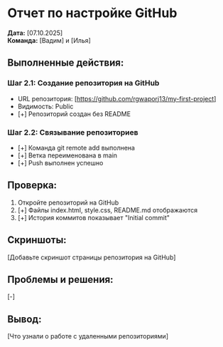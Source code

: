 # Отчет по настройке GitHub

**Дата:** [07.10.2025]  
**Команда:** [Вадим] и [Илья]

## Выполненные действия:

### Шаг 2.1: Создание репозитория на GitHub
- URL репозитория: [https://github.com/rgwaporj13/my-first-project]
- Видимость: Public
- [+] Репозиторий создан без README

### Шаг 2.2: Связывание репозиториев
- [+] Команда git remote add выполнена
- [+] Ветка переименована в main
- [+] Push выполнен успешно

## Проверка:
1. Откройте репозиторий на GitHub
2. [+] Файлы index.html, style.css, README.md отображаются
3. [+] История коммитов показывает "Initial commit"

## Скриншоты:
[Добавьте скриншот страницы репозитория на GitHub]

## Проблемы и решения:
[-]

## Вывод:

[Что узнали о работе с удаленными репозиториями]